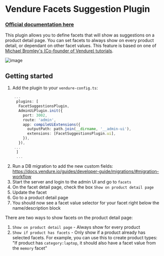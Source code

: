 # Vendure Facets Suggestion Plugin

### [Official documentation here](https://plugins.pinelab.studio/plugin/vendure-plugin-facet-suggestions)

This plugin allows you to define facets that will show as suggestions on a product detail page. You can set facets to always show on every product detail, or dependant on other facet values.
This feature is based on one of [Michael Bromley's (Co-founder of Vendure) tutorials](https://www.youtube.com/watch?v=nfIlBvbMcJ8).

![image](https://plugins.pinelab.studio/plugin-images/facet-suggestions_product-detail.png)

## Getting started

1. Add the plugin to your `vendure-config.ts`:

```ts
    ...
     plugins: [
      FacetSuggestionsPlugin,
      AdminUiPlugin.init({
        port: 3002,
        route: 'admin',
        app: compileUiExtensions({
          outputPath: path.join(__dirname, '__admin-ui'),
          extensions: [FacetSuggestionsPlugin.ui],
        }),
      }),
    ...
     ]
     ...
```

2. Run a DB migration to add the new custom fields: https://docs.vendure.io/guides/developer-guide/migrations/#migration-workflow
3. Start the server and login to the admin UI and go to `facets`
4. On the facet detail page, check the box `Show on product detail page`
5. Update the facet
6. Go to a product detail page
7. You should now see a facet value selector for your facet right below the name/description block

There are two ways to show facets on the product detail page:

1. `Show on product detail page` - Always show for every product
2. `Show if product has facets` - Only show if a product already has selected facets. For example, you can use this to create product types: "If product has `category:laptop`, it should also have a facet value from the `memory` facet"
